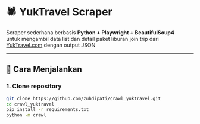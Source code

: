 # 🕷️ YukTravel Scraper

Scraper sederhana berbasis **Python + Playwright + BeautifulSoup4**  
untuk mengambil data list dan detail paket liburan join trip dari [YukTravel.com](https://www.yuktravel.com/) dengan output JSON

---

## 🚀 Cara Menjalankan

### 1. Clone repository
```bash
git clone https://github.com/zuhdipati/crawl_yuktravel.git
cd crawl_yuktravel
pip install -r requirements.txt
python -m crawl
